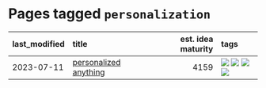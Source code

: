 # Pages tagged `personalization`

|last_modified|title|est. idea maturity|tags
|:---|:---|---:|:---|
|2023-07-11|[personalized anything](../personalized_anything.md)|4159|[![](https://img.shields.io/badge/tag-gdpr_data_export-539c8)](../tags/gdpr_data_export.md) [![](https://img.shields.io/badge/tag-llm-a3de36)](../tags/llm.md) [![](https://img.shields.io/badge/tag-personalization-b61d4d)](../tags/personalization.md) [![](https://img.shields.io/badge/tag-productivity-b4bfb)](../tags/productivity.md)|